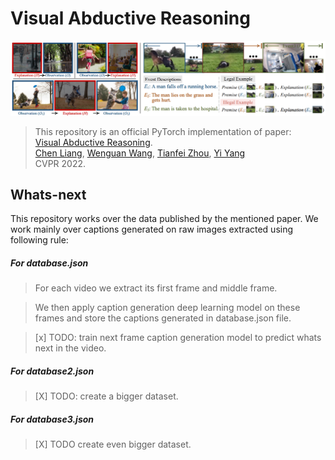 # Visual Abductive Reasoning

<div align="center">
  <img src="assets/github_example.png">
</div>

> This repository is an official PyTorch implementation of paper:<br>
> [Visual Abductive Reasoning](https://arxiv.org/abs/2203.14040).<br>
> [Chen Liang](https://leonnnop.github.io/), [Wenguan Wang](https://sites.google.com/view/wenguanwang/), [Tianfei Zhou](https://www.tfzhou.com/), [Yi Yang](https://scholar.google.com/citations?user=RMSuNFwAAAAJ&hl=zh-CN) <br>
> CVPR 2022.

## Whats-next

This repository works over the data published by the mentioned paper. We work mainly over captions generated on raw images extracted using following rule:

##### For database.json 
> For each video we extract its first frame and middle frame.

> We then apply caption generation deep learning model on these frames and store the captions generated in database.json file.

> [x] TODO: train next frame caption generation model to predict whats next in the video.


##### For database2.json
> [X] TODO: create a bigger dataset.


##### For database3.json
> [X] TODO create even bigger dataset.